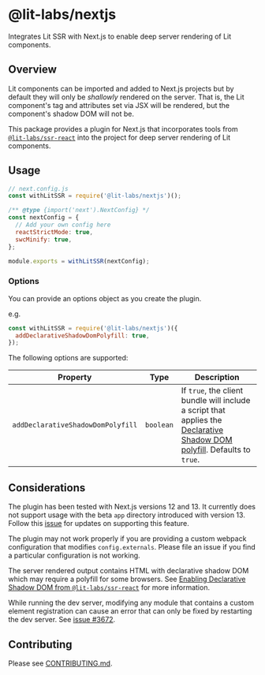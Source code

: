# @lit-labs/nextjs

Integrates Lit SSR with Next.js to enable deep server rendering of Lit components.

## Overview

Lit components can be imported and added to Next.js projects but by default they will only be _shallowly_ rendered on the server. That is, the Lit component's tag and attributes set via JSX will be rendered, but the component's shadow DOM will not be.

This package provides a plugin for Next.js that incorporates tools from [`@lit-labs/ssr-react`](../ssr-react/README.md) into the project for deep server rendering of Lit components.

## Usage

```js
// next.config.js
const withLitSSR = require('@lit-labs/nextjs')();

/** @type {import('next').NextConfig} */
const nextConfig = {
  // Add your own config here
  reactStrictMode: true,
  swcMinify: true,
};

module.exports = withLitSSR(nextConfig);
```

### Options

You can provide an options object as you create the plugin.

e.g.

```js
const withLitSSR = require('@lit-labs/nextjs')({
  addDeclarativeShadowDomPolyfill: true,
});
```

The following options are supported:

| Property                          | Type      | Description                                                                                                                                                                      |
| --------------------------------- | --------- | -------------------------------------------------------------------------------------------------------------------------------------------------------------------------------- |
| `addDeclarativeShadowDomPolyfill` | `boolean` | If `true`, the client bundle will include a script that applies the [Declarative Shadow DOM polyfill](https://github.com/webcomponents/template-shadowroot). Defaults to `true`. |

## Considerations

The plugin has been tested with Next.js versions 12 and 13. It currently does not support usage with the beta `app` directory introduced with version 13. Follow this [issue](https://github.com/lit/lit/issues/3657) for updates on supporting this feature.

The plugin may not work properly if you are providing a custom webpack configuration that modifies `config.externals`. Please file an issue if you find a particular configuration is not working.

The server rendered output contains HTML with declarative shadow DOM which may require a polyfill for some browsers. See [Enabling Declarative Shadow DOM from `@lit-labs/ssr-react`](../ssr-react/README.md#enabling-declarative-shadow-dom) for more information.

While running the dev server, modifying any module that contains a custom element registration can cause an error that can only be fixed by restarting the dev server. See [issue #3672](https://github.com/lit/lit/issues/3672).

## Contributing

Please see [CONTRIBUTING.md](../../../CONTRIBUTING.md).

